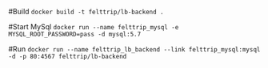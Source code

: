 #Build
`docker build -t felttrip/lb-backend .`

#Start MySql
`docker run --name felttrip_mysql -e MYSQL_ROOT_PASSWORD=pass -d mysql:5.7`

#Run
`docker run --name felttrip_lb_backend --link felttrip_mysql:mysql -d -p 80:4567 felttrip/lb-backend`
